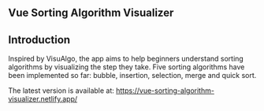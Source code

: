 ## Vue Sorting Algorithm Visualizer

## Introduction
Inspired by VisuAlgo, the app aims to help beginners understand sorting algorithms by visualizing the step they take. Five sorting algorithms have been implemented so far: bubble, insertion, selection, merge and quick sort.

The latest version is available at: https://vue-sorting-algorithm-visualizer.netlify.app/
